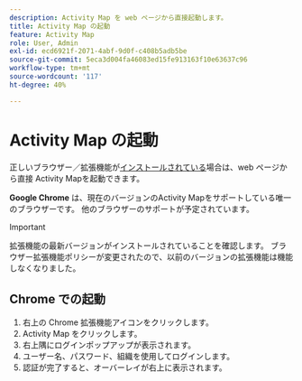```yaml
---
description: Activity Map を web ページから直接起動します。
title: Activity Map の起動
feature: Activity Map
role: User, Admin
exl-id: ecd6921f-2071-4abf-9d0f-c408b5adb5be
source-git-commit: 5eca3d004fa46083ed15fe913163f10e63637c96
workflow-type: tm+mt
source-wordcount: '117'
ht-degree: 40%

---
```


# Activity Map の起動

正しいブラウザー／拡張機能が[インストールされている](../getting-started.md)場合は、web ページから直接 Activity Mapを起動できます。

**Google Chrome** は、現在のバージョンのActivity Mapをサポートしている唯一のブラウザーです。 他のブラウザーのサポートが予定されています。

>[!IMPORTANT]
>拡張機能の最新バージョンがインストールされていることを確認します。 ブラウザー拡張機能ポリシーが変更されたので、以前のバージョンの拡張機能は機能しなくなりました。

## Chrome での起動

1. 右上の Chrome 拡張機能アイコンをクリックします。
1. Activity Map をクリックします。
1. 右上隅にログインポップアップが表示されます。
1. ユーザー名、パスワード、組織を使用してログインします。
1. 認証が完了すると、オーバーレイが右上に表示されます。
